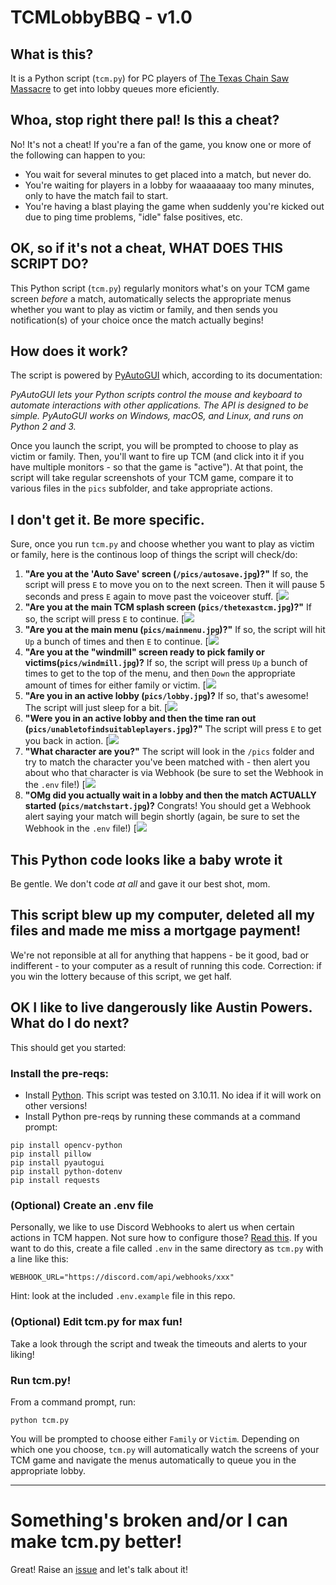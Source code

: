 # TCMLobbyBBQ - v1.0

## What is this?
It is a Python script (`tcm.py`) for PC players of [The Texas Chain Saw Massacre](https://www.txchainsawgame.com/) to get into lobby queues more eficiently.

## Whoa, stop right there pal! Is this a cheat?
No!  It's not a cheat!  If you're a fan of the game, you know one or more of the following can happen to you:

* You wait for several minutes to get placed into a match, but never do.
* You're waiting for players in a lobby for waaaaaaay too many minutes, only to have the match fail to start.
* You're having a blast playing the game when suddenly you're kicked out due to ping time problems, "idle" false positives, etc.

## OK, so if it's not a cheat, WHAT DOES THIS SCRIPT DO?
This Python script (`tcm.py`) regularly monitors what's on your TCM game screen *before* a match, automatically selects the appropriate menus whether you want to play as victim or family, and then sends you notification(s) of your choice once the match actually begins!

## How does it work?
The script is powered by [PyAutoGUI](https://pyautogui.readthedocs.io/en/latest/) which, according to its documentation:

*PyAutoGUI lets your Python scripts control the mouse and keyboard to automate interactions with other applications. The API is designed to be simple. PyAutoGUI works on Windows, macOS, and Linux, and runs on Python 2 and 3.*

Once you launch the script, you will be prompted to choose to play as victim or family.  Then, you'll want to fire up TCM (and click into it if you have multiple monitors - so that the game is "active").  At that point, the script will take regular screenshots of your TCM game, compare it to various files in the `pics` subfolder, and take appropriate actions.

## I don't get it.  Be more specific.
Sure, once you run `tcm.py` and choose whether you want to play as victim or family, here is the continous loop of things the script will check/do:

1. **"Are you at the 'Auto Save' screen (`/pics/autosave.jpg`)?"**  If so, the script will press `E` to move you on to the next screen.  Then it will pause 5 seconds and press `E` again to move past the voiceover stuff.
[![](pics/autosave.jpg)
2. **"Are you at the main TCM splash screen (`pics/thetexastcm.jpg`)?"**  If so, the script will press `E` to continue.
[![](pics/thetexastcm.jpg)
3. **"Are you at the main menu (`pics/mainmenu.jpg`)?"** If so, the script will hit `Up` a bunch of times and then `E` to continue.
[![](pics/mainmenu.jpg)
4. **"Are you at the "windmill" screen ready to pick family or victims(`pics/windmill.jpg`)?**  If so, the script will press `Up` a bunch of times to get to the top of the menu, and then `Down` the appropriate amount of times for either family or victim.
[![](pics/windmill.jpg)
5. **"Are you in an active lobby (`pics/lobby.jpg`)?**  If so, that's awesome!  The script will just sleep for a bit.
[![](pics/lobby.jpg)
6. **"Were you in an active lobby and then the time ran out (`pics/unabletofindsuitableplayers.jpg`)?"** The script will press `E` to get you back in action.
[![](pics/unabletofindsuitableplayers.jpg)
7. **"What character are you?"** The script will look in the `/pics` folder and try to match the character you've been matched with - then alert you about who that character is via Webhook (be sure to set the Webhook in the `.env` file!)
[![](pics/leland.jpg)
8. **"OMg did you actually wait in a lobby and then the match ACTUALLY started (`pics/matchstart.jpg`)?** Congrats!  You should get a Webhook alert saying your match will begin shortly (again, be sure to set the Webhook in the `.env` file!)
[![](pics/matchstart.jpg)

## This Python code looks like a baby wrote it
Be gentle.  We don't code *at all* and gave it our best shot, mom.

## This script blew up my computer, deleted all my files and made me miss a mortgage payment!
We're not reponsible at all for anything that happens - be it good, bad or indifferent - to your computer as a result of running this code.  Correction: if you win the lottery because of this script, we get half.

## OK I like to live dangerously like Austin Powers.  What do I do next?
This should get you started:

### Install the pre-reqs:
* Install [Python](https://www.python.org/downloads/windows/).  This script was tested on 3.10.11.  No idea if it will work on other versions!
* Install Python pre-reqs by running these commands at a command prompt:

```
pip install opencv-python
pip install pillow
pip install pyautogui
pip install python-dotenv
pip install requests 
```

### (Optional) Create an .env file
Personally, we like to use Discord Webhooks to alert us when certain actions in TCM happen. Not sure how to configure those?  [Read this](https://support.discord.com/hc/en-us/articles/228383668-Intro-to-Webhooks).
If you want to do this, create a file called `.env` in the same directory as `tcm.py` with a line like this:

```
WEBHOOK_URL="https://discord.com/api/webhooks/xxx"
```

Hint: look at the included `.env.example` file in this repo.

### (Optional) Edit tcm.py for max fun!
Take a look through the script and tweak the timeouts and alerts to your liking!

### Run tcm.py!
From a command prompt, run:

```
python tcm.py
```

You will be prompted to choose either `Family` or `Victim`.  Depending on which one you choose, `tcm.py` will automatically watch the screens of your TCM game and navigate the menus automatically to queue you in the appropriate lobby.

---

# Something's broken and/or I can make tcm.py better!
Great!  Raise an [issue](https://github.com/7MinSec/TCMLobbyBBQ/issues) and let's talk about it!
